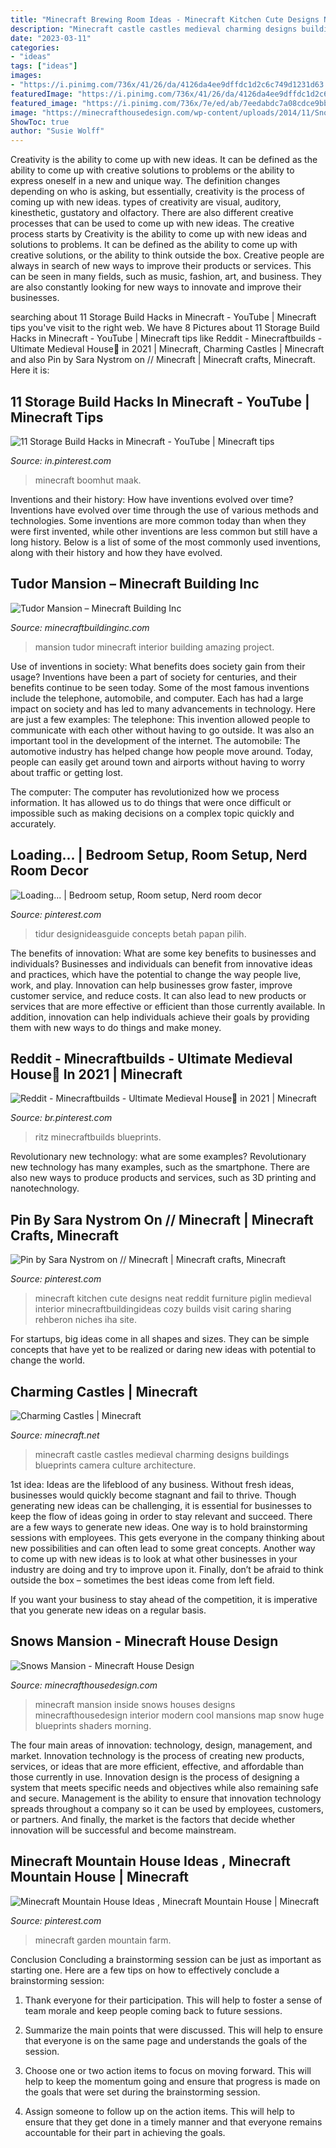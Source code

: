 ```yaml
---
title: "Minecraft Brewing Room Ideas - Minecraft Kitchen Cute Designs Neat Reddit Furniture Piglin Medieval Interior Minecraftbuildingideas Cozy Builds Visit Caring Sharing Rehberon Niches Iha Site"
description: "Minecraft castle castles medieval charming designs buildings blueprints camera culture architecture"
date: "2023-03-11"
categories:
- "ideas"
tags: ["ideas"]
images:
- "https://i.pinimg.com/736x/41/26/da/4126da4ee9dffdc1d2c6c749d1231d63.jpg"
featuredImage: "https://i.pinimg.com/736x/41/26/da/4126da4ee9dffdc1d2c6c749d1231d63.jpg"
featured_image: "https://i.pinimg.com/736x/7e/ed/ab/7eedabdc7a08cdce9bb65262e64d4b25.jpg"
image: "https://minecrafthousedesign.com/wp-content/uploads/2014/11/Snows-Mansion-minecraft-building-ideas-house-huge-amazing-inside-5.jpg"
ShowToc: true
author: "Susie Wolff"
---
```



Creativity is the ability to come up with new ideas. It can be defined as the ability to come up with creative solutions to problems or the ability to express oneself in a new and unique way. The definition changes depending on who is asking, but essentially, creativity is the process of coming up with new ideas. types of creativity are visual, auditory, kinesthetic, gustatory and olfactory. There are also different creative processes that can be used to come up with new ideas. The creative process starts by
Creativity is the ability to come up with new ideas and solutions to problems. It can be defined as the ability to come up with creative solutions, or the ability to think outside the box. Creative people are always in search of new ways to improve their products or services. This can be seen in many fields, such as music, fashion, art, and business. They are also constantly looking for new ways to innovate and improve their businesses.

	

		
searching about 11 Storage Build Hacks in Minecraft - YouTube | Minecraft tips you've visit to the right web. We have 8 Pictures about 11 Storage Build Hacks in Minecraft - YouTube | Minecraft tips like Reddit - Minecraftbuilds - Ultimate Medieval House🏰 in 2021 | Minecraft, Charming Castles | Minecraft and also Pin by Sara Nystrom on // Minecraft | Minecraft crafts, Minecraft. Here it is:
		
    
## 11 Storage Build Hacks In Minecraft - YouTube | Minecraft Tips

<img loading=lazy src="https://i.pinimg.com/736x/84/fe/9d/84fe9ddfcd709f45119757e2a334fd81.jpg" onerror="this.onerror=null;this.src='https://tse3.mm.bing.net/th?id=OIP.9Fsg42NiTNvuJzSKgo4IzgHaFj&amp;pid=15.1';" alt="11 Storage Build Hacks in Minecraft - YouTube | Minecraft tips">

_Source: in.pinterest.com_

>minecraft boomhut maak. 

	

Inventions and their history: How have inventions evolved over time?
Inventions have evolved over time through the use of various methods and technologies. Some inventions are more common today than when they were first invented, while other inventions are less common but still have a long history. Below is a list of some of the most commonly used inventions, along with their history and how they have evolved.

    
## Tudor Mansion – Minecraft Building Inc

<img loading=lazy src="https://minecraftbuildinginc.com/wp-content/uploads/2015/07/Tudor-Mansion-minecraft-building-ideas-big-amazing-house-home-download-interior-4.jpg" onerror="this.onerror=null;this.src='https://tse4.mm.bing.net/th?id=OIP.dfCO3-e2fZ5u9Jf6lO_ZtAHaET&amp;pid=15.1';" alt="Tudor Mansion – Minecraft Building Inc">

_Source: minecraftbuildinginc.com_

>mansion tudor minecraft interior building amazing project. 

	

Use of inventions in society: What benefits does society gain from their usage?
Inventions have been a part of society for centuries, and their benefits continue to be seen today. Some of the most famous inventions include the telephone, automobile, and computer. Each has had a large impact on society and has led to many advancements in technology. Here are just a few examples: The telephone: This invention allowed people to communicate with each other without having to go outside. It was also an important tool in the development of the internet.
The automobile: The automotive industry has helped change how people move around. Today, people can easily get around town and airports without having to worry about traffic or getting lost.

The computer: The computer has revolutionized how we process information. It has allowed us to do things that were once difficult or impossible such as making decisions on a complex topic quickly and accurately.

    
## Loading... | Bedroom Setup, Room Setup, Nerd Room Decor

<img loading=lazy src="https://i.pinimg.com/736x/39/dc/7d/39dc7d252fa0c488826018e85e9e9eec.jpg" onerror="this.onerror=null;this.src='https://tse1.mm.bing.net/th?id=OIP.klRVEwPMaAunxs3WDTGXfgHaE8&amp;pid=15.1';" alt="Loading... | Bedroom setup, Room setup, Nerd room decor">

_Source: pinterest.com_

>tidur designideasguide concepts betah papan pilih. 

	

The benefits of innovation: What are some key benefits to businesses and individuals?
Businesses and individuals can benefit from innovative ideas and practices, which have the potential to change the way people live, work, and play. Innovation can help businesses grow faster, improve customer service, and reduce costs. It can also lead to new products or services that are more effective or efficient than those currently available. In addition, innovation can help individuals achieve their goals by providing them with new ways to do things and make money.

    
## Reddit - Minecraftbuilds - Ultimate Medieval House🏰 In 2021 | Minecraft

<img loading=lazy src="https://i.pinimg.com/736x/41/26/da/4126da4ee9dffdc1d2c6c749d1231d63.jpg" onerror="this.onerror=null;this.src='https://tse2.mm.bing.net/th?id=OIP.6xKXKOjphdZm7RrG5mFXkQHaHa&amp;pid=15.1';" alt="Reddit - Minecraftbuilds - Ultimate Medieval House🏰 in 2021 | Minecraft">

_Source: br.pinterest.com_

>ritz minecraftbuilds blueprints. 

	

Revolutionary new technology: what are some examples?
Revolutionary new technology has many examples, such as the smartphone. There are also new ways to produce products and services, such as 3D printing and nanotechnology.

    
## Pin By Sara Nystrom On // Minecraft | Minecraft Crafts, Minecraft

<img loading=lazy src="https://i.pinimg.com/736x/7e/ed/ab/7eedabdc7a08cdce9bb65262e64d4b25.jpg" onerror="this.onerror=null;this.src='https://tse2.mm.bing.net/th?id=OIP.sbjGcDkDkOx8ser5BzaebQHaHQ&amp;pid=15.1';" alt="Pin by Sara Nystrom on // Minecraft | Minecraft crafts, Minecraft">

_Source: pinterest.com_

>minecraft kitchen cute designs neat reddit furniture piglin medieval interior minecraftbuildingideas cozy builds visit caring sharing rehberon niches iha site. 

	

For startups, big ideas come in all shapes and sizes. They can be simple concepts that have yet to be realized or daring new ideas with potential to change the world.

    
## Charming Castles | Minecraft

<img loading=lazy src="https://www.minecraft.net/content/dam/archive/19fda4c9c1b1ec9d26128e5f93ab5cbc-Header.jpeg" onerror="this.onerror=null;this.src='https://tse4.mm.bing.net/th?id=OIP.rbgojXklw6yeTTqI-lbA8wHaDK&amp;pid=15.1';" alt="Charming Castles | Minecraft">

_Source: minecraft.net_

>minecraft castle castles medieval charming designs buildings blueprints camera culture architecture. 

	

1st idea:
Ideas are the lifeblood of any business. Without fresh ideas, businesses would quickly become stagnant and fail to thrive. Though generating new ideas can be challenging, it is essential for businesses to keep the flow of ideas going in order to stay relevant and succeed.
There are a few ways to generate new ideas. One way is to hold brainstorming sessions with employees. This gets everyone in the company thinking about new possibilities and can often lead to some great concepts. Another way to come up with new ideas is to look at what other businesses in your industry are doing and try to improve upon it. Finally, don’t be afraid to think outside the box – sometimes the best ideas come from left field.

If you want your business to stay ahead of the competition, it is imperative that you generate new ideas on a regular basis.

    
## Snows Mansion - Minecraft House Design

<img loading=lazy src="https://minecrafthousedesign.com/wp-content/uploads/2014/11/Snows-Mansion-minecraft-building-ideas-house-huge-amazing-inside-5.jpg" onerror="this.onerror=null;this.src='https://tse4.mm.bing.net/th?id=OIP.Q6XZprLO0l6S-nAfYg0WVgHaFk&amp;pid=15.1';" alt="Snows Mansion - Minecraft House Design">

_Source: minecrafthousedesign.com_

>minecraft mansion inside snows houses designs minecrafthousedesign interior modern cool mansions map snow huge blueprints shaders morning. 

	

The four main areas of innovation: technology, design, management, and market.
Innovation technology is the process of creating new products, services, or ideas that are more efficient, effective, and affordable than those currently in use. Innovation design is the process of designing a system that meets specific needs and objectives while also remaining safe and secure. Management is the ability to ensure that innovation technology spreads throughout a company so it can be used by employees, customers, or partners. And finally, the market is the factors that decide whether innovation will be successful and become mainstream.

    
## Minecraft Mountain House Ideas , Minecraft Mountain House | Minecraft

<img loading=lazy src="https://i.pinimg.com/736x/98/a8/eb/98a8eb2e7d1533d0b42ee303642d945b.jpg" onerror="this.onerror=null;this.src='https://tse4.mm.bing.net/th?id=OIP.y0yKKBLOimE9aiCsH4Y0zAHaEJ&amp;pid=15.1';" alt="Minecraft Mountain House Ideas , Minecraft Mountain House | Minecraft">

_Source: pinterest.com_

>minecraft garden mountain farm. 

	

Conclusion
Concluding a brainstorming session can be just as important as starting one. Here are a few tips on how to effectively conclude a brainstorming session:
1. Thank everyone for their participation. This will help to foster a sense of team morale and keep people coming back to future sessions.

2. Summarize the main points that were discussed. This will help to ensure that everyone is on the same page and understands the goals of the session.

3. Choose one or two action items to focus on moving forward. This will help to keep the momentum going and ensure that progress is made on the goals that were set during the brainstorming session.

4. Assign someone to follow up on the action items. This will help to ensure that they get done in a timely manner and that everyone remains accountable for their part in achieving the goals.

